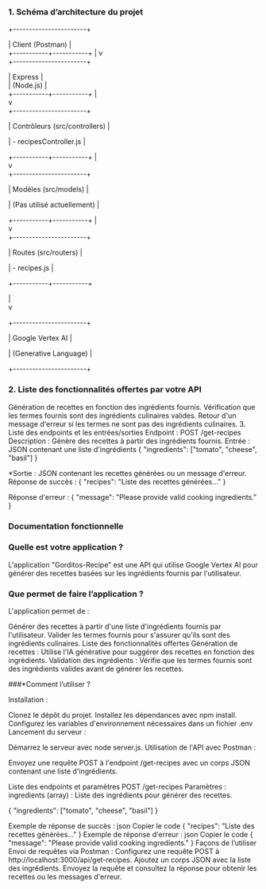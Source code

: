 ### 1. Schéma d’architecture du projet

+-----------------------+
                         
| Client (Postman) |     
+-----------+-----------+
|
v                                               
+-----------------------+
                         
| Express |                 
| (Node.js) |           
+-----------+-----------+
|                                         
v                                                 
+-----------------------+
                           
| Contrôleurs (src/controllers) |

| - recipesController.js |

+-----------+-----------+
|                      
v                      
+-----------------------+
                           
| Modèles (src/models) |

| (Pas utilisé actuellement) |

+-----------+-----------+
|                      
v                      
+-----------------------+
                          
| Routes (src/routers) |

| - recipes.js |

+-----------+-----------+
                         
|                      
v            

+-----------------------+
                         
| Google Vertex AI |

| (Generative Language) |

+-----------------------+

### 2. Liste des fonctionnalités offertes par votre API
Génération de recettes en fonction des ingrédients fournis.
Vérification que les termes fournis sont des ingrédients culinaires valides.
Retour d'un message d'erreur si les termes ne sont pas des ingrédients culinaires.
3. Liste des endpoints et les entrées/sorties
Endpoint : POST /get-recipes
Description : Génère des recettes à partir des ingrédients fournis.
Entrée : JSON contenant une liste d'ingrédients
{
  "ingredients": ["tomato", "cheese", "basil"]
}

*Sortie : JSON contenant les recettes générées ou un message d'erreur.
Réponse de succès :
{
  "recipes": "Liste des recettes générées..."
}

Réponse d'erreur :
{
  "message": "Please provide valid cooking ingredients."
}

### Documentation fonctionnelle
### Quelle est votre application ?
L'application "Gorditos-Recipe" est une API qui utilise Google Vertex AI pour générer des recettes basées sur les ingrédients fournis par l'utilisateur.

### Que permet de faire l’application ?
L'application permet de :

Générer des recettes à partir d'une liste d'ingrédients fournis par l'utilisateur.
Valider les termes fournis pour s'assurer qu'ils sont des ingrédients culinaires.
Liste des fonctionnalités offertes
Génération de recettes : Utilise l'IA générative pour suggérer des recettes en fonction des ingrédients.
Validation des ingrédients : Vérifie que les termes fournis sont des ingrédients valides avant de générer les recettes.

###*Comment l’utiliser ?

Installation :

Clonez le dépôt du projet.
Installez les dépendances avec npm install.
Configurez les variables d'environnement nécessaires dans un fichier .env 
Lancement du serveur :

Démarrez le serveur avec node server.js.
Utilisation de l'API avec Postman :

Envoyez une requête POST à l'endpoint /get-recipes avec un corps JSON contenant une liste d'ingrédients.

Liste des endpoints et paramètres
POST /get-recipes
Paramètres :
ingredients (array) : Liste des ingrédients pour générer des recettes.

{
  "ingredients": ["tomato", "cheese", "basil"]
}

Exemple de réponse de succès :
json
Copier le code
{
  "recipes": "Liste des recettes générées..."
}
Exemple de réponse d'erreur :
json
Copier le code
{
  "message": "Please provide valid cooking ingredients."
}
Façons de l’utiliser
Envoi de requêtes via Postman :
Configurez une requête POST à http://localhost:3000/api/get-recipes.
Ajoutez un corps JSON avec la liste des ingrédients.
Envoyez la requête et consultez la réponse pour obtenir les recettes ou les messages d'erreur.
